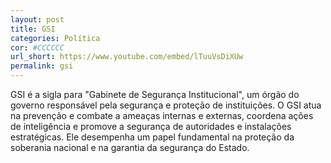 ```yaml
---
layout: post
title: GSI
categories: Política
cor: #CCCCCC
url_short: https://www.youtube.com/embed/lTuuVsDiXUw
permalink: gsi
---
```

GSI é a sigla para "Gabinete de Segurança Institucional", um órgão do governo responsável pela segurança e proteção de instituições. O GSI atua na prevenção e combate a ameaças internas e externas, coordena ações de inteligência e promove a segurança de autoridades e instalações estratégicas. Ele desempenha um papel fundamental na proteção da soberania nacional e na garantia da segurança do Estado.
